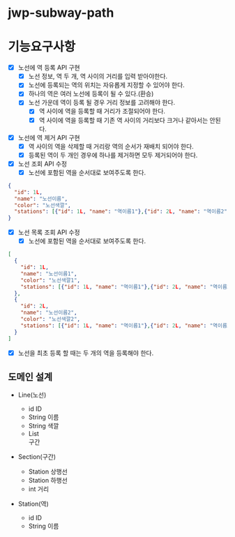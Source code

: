 # jwp-subway-path

# 기능요구사항

- [x] 노선에 역 등록 API 구현
  - [x] 노선 정보, 역 두 개, 역 사이의 거리를 입력 받아야한다.
  - [x] 노선에 등록되는 역의 위치는 자유롭게 지정할 수 있어야 한다.
  - [x] 하나의 역은 여러 노선에 등록이 될 수 있다.(환승)
  - [x] 노선 가운데 역이 등록 될 경우 거리 정보를 고려해야 한다.
    - [x] 역 사이에 역을 등록할 때 거리가 조절되어야 한다.
    - [x] 역 사이에 역을 등록할 때 기존 역 사이의 거리보다 크거나 같아서는 안된다.
- [x] 노선에 역 제거 API 구현
  - [x] 역 사이의 역을 삭제할 때 거리랑 역의 순서가 재배치 되어야 한다.
  - [x] 등록된 역이 두 개인 경우에 하나를 제거하면 모두 제거되어야 한다.
- [x] 노선 조회 API 수정
    - [x] 노선에 포함된 역을 순서대로 보여주도록 한다.
```json
{
  "id": 1L,
  "name": "노선이름",
  "color": "노선색깔",
  "stations": [{"id": 1L, "name": "역이름1"},{"id": 2L, "name": "역이름2"}]
}
```
- [x] 노선 목록 조회 API 수정
    - [x] 노선에 포함된 역을 순서대로 보여주도록 한다.
```json
[
  {
    "id": 1L,
    "name": "노선이름1",
    "color": "노선색깔1",
    "stations": [{"id": 1L, "name": "역이름1"},{"id": 2L, "name": "역이름2"}]
  },
  {
    "id": 2L,
    "name": "노선이름2",
    "color": "노선색깔2",
    "stations": [{"id": 1L, "name": "역이름1"},{"id": 2L, "name": "역이름2"}]
  }
]
```
- [x] 노선을 최초 등록 할 때는 두 개의 역을 등록해야 한다.


## 도메인 설계

- Line(노선)
  - id ID
  - String 이름
  - String 색깔
  - List<Section> 구간

- Section(구간)
  - Station 상행선
  - Station 하행선
  - int 거리

- Station(역)
  - id ID
  - String 이름
